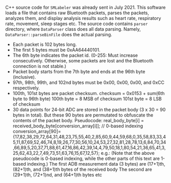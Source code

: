 C++ source code for `SMLabeler` was already sent in July 2021.
This software loads a file that contains raw Bluetooth packets, parses the packets, analyzes them, and display analysis results such as heart rate, respiratory rate, movement, sleep stages etc.
The source code contains `parser` directory, where `DataParser` class does all data parsing.
Namely, `DataParser::parseBinFile` does the actual parsing.
- Each packet is 102 bytes long.
- The first 5 bytes must be 0xAA64440101.
- The 6th byte indicates the packet id. (0-255: Must increase consecutively. Otherwise, some packets are lost and the Bluetooth connection is not stable.)
- Packet body starts from the 7th byte and ends at the 96th byte (inclusive).
- 97th, 98th, 99th, and 102nd bytes must be 0x00, 0x00, 0x00, and 0xCC respectively.
- 100th, 101st bytes are packet checksum.
	checksum = 0x0153 + sum(6th byte to 96th byte)
	100th byte = 8 MSB of checksum
	101st byte = 8 LSB of checksum
- 30 data points for 24-bit ADC are stored in the packet body (3 x 30 = 90 bytes in total). But these 90 bytes are permutated to obfuscate the contents of the packet body.
	Pseudocode:
		real_body_byte[i] = received_body_byte[conversion_array[i]]; // 0-based indexing
		conversion_array[90]={17,82,38,29,72,64,31,48,23,75,55,40,2,85,60,9,44,59,68,0,35,58,83,33,45,11,87,69,52,46,74,8,19,26,77,30,56,10,24,53,27,32,81,28,78,13,6,84,70,34,66,89,5,20,37,71,88,61,47,16,86,42,39,14,4,79,50,18,1,80,54,21,36,65,41,3,25,62,43,22,7,49,73,51,63,76,15,67,12,57};
	e.g.: (Note that the above pseudocode is 0-based indexing, while the other parts of this text are 1-based indexing.)
		The first ADB measurement data (3 bytes) are (17+1)th, (82+1)th, and (38+1)th bytes of the received body
		The second are (29+1)th, (72+1)nd, and (64+1)th bytes
		etc

